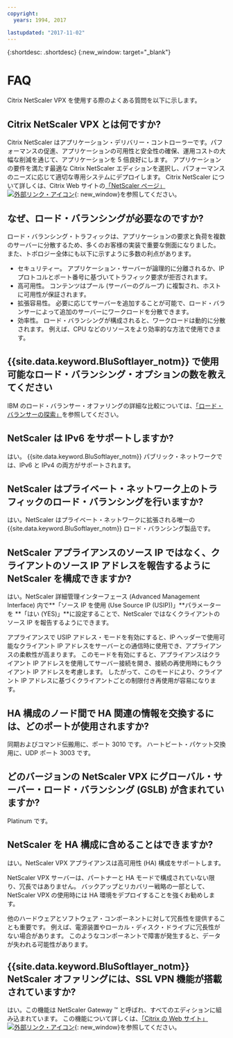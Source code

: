 ```yaml
---
copyright:
  years: 1994, 2017

lastupdated: "2017-11-02"
---
```


{:shortdesc: .shortdesc}
{:new_window: target="_blank"}

<a name="top"></a>
# FAQ

Citrix NetScaler VPX を使用する際のよくある質問を以下に示します。

## Citrix NetScaler VPX とは何ですか?

Citrix NetScaler はアプリケーション・デリバリー・コントローラーです。パフォーマンスの促進、アプリケーションの可用性と安全性の確保、運用コストの大幅な削減を通じて、アプリケーションを 5 倍良好にします。 アプリケーションの要件を満たす最適な Citrix NetScaler エディションを選択し、パフォーマンスのニーズに応じて適切な専用システムにデプロイします。 Citrix NetScaler について詳しくは、Citrix Web サイトの[「NetScaler ページ」![外部リンク・アイコン](../../icons/launch-glyph.svg "外部リンク・アイコン")](http://www.citrix.com/products/netscaler-application-delivery-controller/overview.html){: new_window}を参照してください。

## なぜ、ロード・バランシングが必要なのですか?

ロード・バランシング・トラフィックは、アプリケーションの要求と負荷を複数のサーバーに分散するため、多くのお客様の実装で重要な側面になりました。 また、トポロジー全体にも以下に示すように多数の利点があります。

* セキュリティー。 アプリケーション・サーバーが論理的に分離されるか、IP プロトコルとポート番号に基づいてトラフィック要求が拒否されます。
* 高可用性。 コンテンツはプール (サーバーのグループ) に複製され、ホストに可用性が保証されます。
* 拡張容易性。 必要に応じてサーバーを追加することが可能で、ロード・バランサーによって追加のサーバーにワークロードを分散できます。
* 効率性。 ロード・バランシングが構成されると、ワークロードは動的に分散されます。 例えば、CPU などのリソースをより効率的な方法で使用できます。

## {{site.data.keyword.BluSoftlayer_notm}} で使用可能なロード・バランシング・オプションの数を教えてください

IBM のロード・バランサー・オファリングの詳細な比較については、[「ロード・バランサーの探索」](https://dev-console.bluemix.net/docs/infrastructure/loadbalancer-service/explore-load-balancers.html#explore-load-balancers)を参照してください。

## NetScaler は IPv6 をサポートしますか?

はい。 {{site.data.keyword.BluSoftlayer_notm}} パブリック・ネットワークでは、IPv6 と IPv4 の両方がサポートされます。

## NetScaler はプライベート・ネットワーク上のトラフィックのロード・バランシングを行いますか?

はい。NetScaler はプライベート・ネットワークに拡張される唯一の {{site.data.keyword.BluSoftlayer_notm}} ロード・バランシング製品です。

## NetScaler アプライアンスのソース IP ではなく、クライアントのソース IP アドレスを報告するように NetScaler を構成できますか?

はい。NetScaler 詳細管理インターフェース (Advanced Management Interface) 内で**「ソース IP を使用 (Use Source IP (USIP))」**パラメーターを **「はい (YES)」**に設定することで、NetScaler ではなくクライアントのソース IP を報告するようにできます。

アプライアンスで USIP アドレス・モードを有効にすると、IP ヘッダーで使用可能なクライアント IP アドレスをサーバーとの通信時に使用でき、アプライアンスの柔軟性が高まります。 このモードを有効にすると、アプライアンスはクライアント IP アドレスを使用してサーバー接続を開き、接続の再使用時にもクライアント IP アドレスを考慮します。 したがって、このモードにより、クライアント IP アドレスに基づくクライアントごとの制限付き再使用が容易になります。

## HA 構成のノード間で HA 関連の情報を交換するには、どのポートが使用されますか?

同期およびコマンド伝搬用に、ポート 3010 です。 ハートビート・パケット交換用に、UDP ポート 3003 です。

## どのバージョンの NetScaler VPX にグローバル・サーバー・ロード・バランシング (GSLB) が含まれていますか?

Platinum です。

## NetScaler を HA 構成に含めることはできますか?

はい。NetScaler VPX アプライアンスは高可用性 (HA) 構成をサポートします。

NetScaler VPX サーバーは、パートナーと HA モードで構成されていない限り、冗長ではありません。 バックアップとリカバリー戦略の一部として、NetScaler VPX の使用時には HA 環境をデプロイすることを強くお勧めします。

他のハードウェアとソフトウェア・コンポーネントに対して冗長性を提供することも重要です。 例えば、電源装置やローカル・ディスク・ドライブに冗長性がない場合があります。 このようなコンポーネントで障害が発生すると、データが失われる可能性があります。

## {{site.data.keyword.BluSoftlayer_notm}} NetScaler オファリングには、SSL VPN 機能が搭載されていますか?

はい。この機能は NetScaler Gateway ™ と呼ばれ、すべてのエディションに組み込まれています。  この機能について詳しくは、[「Citrix の Web サイト」![外部リンク・アイコン](../../icons/launch-glyph.svg "外部リンク・アイコン")](https://www.citrix.com/products/netscaler-adc/){: new_window}を参照してください。
